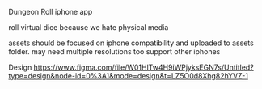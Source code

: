 Dungeon Roll iphone app

roll virtual dice because we hate physical media

assets should be focused on iphone compatibility and uploaded to assets folder. 
may need multiple resolutions too support other iphones

Design
https://www.figma.com/file/W01HlTw4H9iWPjyksEGN7s/Untitled?type=design&node-id=0%3A1&mode=design&t=LZ5O0d8Xhg82hYVZ-1
